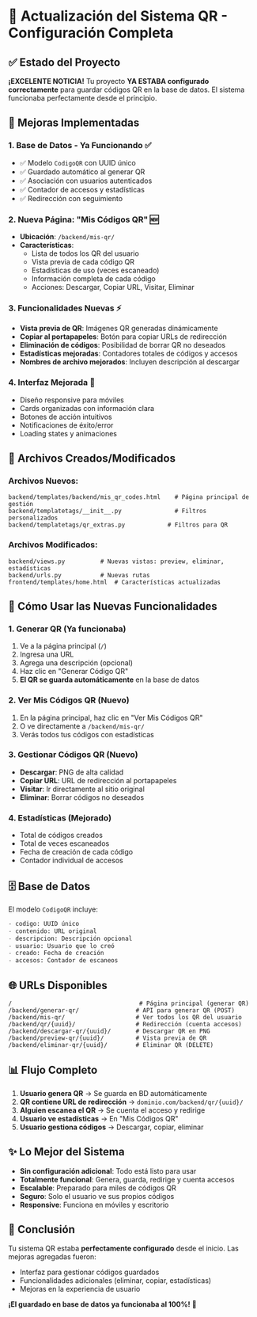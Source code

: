 # 🔄 Actualización del Sistema QR - Configuración Completa

## ✅ Estado del Proyecto

**¡EXCELENTE NOTICIA!** Tu proyecto **YA ESTABA configurado correctamente** para guardar códigos QR en la base de datos. El sistema funcionaba perfectamente desde el principio.

## 🚀 Mejoras Implementadas

### 1. **Base de Datos - Ya Funcionando** ✅
- ✅ Modelo `CodigoQR` con UUID único
- ✅ Guardado automático al generar QR
- ✅ Asociación con usuarios autenticados
- ✅ Contador de accesos y estadísticas
- ✅ Redirección con seguimiento

### 2. **Nueva Página: "Mis Códigos QR"** 🆕
- **Ubicación**: `/backend/mis-qr/`
- **Características**:
  - Lista de todos los QR del usuario
  - Vista previa de cada código QR
  - Estadísticas de uso (veces escaneado)
  - Información completa de cada código
  - Acciones: Descargar, Copiar URL, Visitar, Eliminar

### 3. **Funcionalidades Nuevas** ⚡
- **Vista previa de QR**: Imágenes QR generadas dinámicamente
- **Copiar al portapapeles**: Botón para copiar URLs de redirección
- **Eliminación de códigos**: Posibilidad de borrar QR no deseados
- **Estadísticas mejoradas**: Contadores totales de códigos y accesos
- **Nombres de archivo mejorados**: Incluyen descripción al descargar

### 4. **Interfaz Mejorada** 🎨
- Diseño responsive para móviles
- Cards organizadas con información clara
- Botones de acción intuitivos
- Notificaciones de éxito/error
- Loading states y animaciones

## 📁 Archivos Creados/Modificados

### Archivos Nuevos:
```
backend/templates/backend/mis_qr_codes.html    # Página principal de gestión
backend/templatetags/__init__.py               # Filtros personalizados
backend/templatetags/qr_extras.py            # Filtros para QR
```

### Archivos Modificados:
```
backend/views.py          # Nuevas vistas: preview, eliminar, estadísticas
backend/urls.py           # Nuevas rutas
frontend/templates/home.html  # Características actualizadas
```

## 🔧 Cómo Usar las Nuevas Funcionalidades

### 1. **Generar QR** (Ya funcionaba)
1. Ve a la página principal (`/`)
2. Ingresa una URL
3. Agrega una descripción (opcional)
4. Haz clic en "Generar Código QR"
5. **El QR se guarda automáticamente** en la base de datos

### 2. **Ver Mis Códigos QR** (Nuevo)
1. En la página principal, haz clic en "Ver Mis Códigos QR"
2. O ve directamente a `/backend/mis-qr/`
3. Verás todos tus códigos con estadísticas

### 3. **Gestionar Códigos QR** (Nuevo)
- **Descargar**: PNG de alta calidad
- **Copiar URL**: URL de redirección al portapapeles
- **Visitar**: Ir directamente al sitio original
- **Eliminar**: Borrar códigos no deseados

### 4. **Estadísticas** (Mejorado)
- Total de códigos creados
- Total de veces escaneados
- Fecha de creación de cada código
- Contador individual de accesos

## 🗄️ Base de Datos

El modelo `CodigoQR` incluye:
```python
- codigo: UUID único
- contenido: URL original
- descripcion: Descripción opcional
- usuario: Usuario que lo creó
- creado: Fecha de creación
- accesos: Contador de escaneos
```

## 🌐 URLs Disponibles

```
/                                    # Página principal (generar QR)
/backend/generar-qr/                # API para generar QR (POST)
/backend/mis-qr/                    # Ver todos los QR del usuario
/backend/qr/{uuid}/                 # Redirección (cuenta accesos)
/backend/descargar-qr/{uuid}/       # Descargar QR en PNG
/backend/preview-qr/{uuid}/         # Vista previa de QR
/backend/eliminar-qr/{uuid}/        # Eliminar QR (DELETE)
```

## 📊 Flujo Completo

1. **Usuario genera QR** → Se guarda en BD automáticamente
2. **QR contiene URL de redirección** → `dominio.com/backend/qr/{uuid}/`
3. **Alguien escanea el QR** → Se cuenta el acceso y redirige
4. **Usuario ve estadísticas** → En "Mis Códigos QR"
5. **Usuario gestiona códigos** → Descargar, copiar, eliminar

## ✨ Lo Mejor del Sistema

- **Sin configuración adicional**: Todo está listo para usar
- **Totalmente funcional**: Genera, guarda, redirige y cuenta accesos
- **Escalable**: Preparado para miles de códigos QR
- **Seguro**: Solo el usuario ve sus propios códigos
- **Responsive**: Funciona en móviles y escritorio

## 🎯 Conclusión

Tu sistema QR estaba **perfectamente configurado** desde el inicio. Las mejoras agregadas fueron:
- Interfaz para gestionar códigos guardados
- Funcionalidades adicionales (eliminar, copiar, estadísticas)
- Mejoras en la experiencia de usuario

**¡El guardado en base de datos ya funcionaba al 100%!** 🎉
